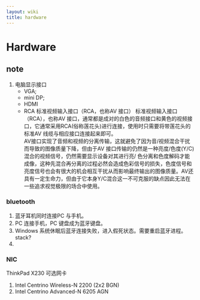 ```yaml
---
layout: wiki
title: hardware
---
```


# Hardware

## note
1. 电脑显示接口
   - VGA;
   - mini DP; 
   - HDMI
   - RCA 标准视频输入接口（RCA，也称AV 接口）
     标准视频输入接口（RCA），也称AV 接口，通常都是成对的白色的音频接口和黄色的视频接口，它通常采用RCA(俗称莲花头)进行连接，使用时只需要将带莲花头的标准AV 线缆与相应接口连接起来即可。  
     AV接口实现了音频和视频的分离传输，这就避免了因为音/视频混合干扰而导致的图像质量下降，但由于AV 接口传输的仍然是一种亮度/色度(Y/C)混合的视频信号，仍然需要显示设备对其进行亮/ 色分离和色度解码才能成像，这种先混合再分离的过程必然会造成色彩信号的损失，色度信号和亮度信号也会有很大的机会相互干扰从而影响最终输出的图像质量。AV还具有一定生命力，但由于它本身Y/C混合这一不可克服的缺点因此无法在一些追求视觉极限的场合中使用。

### bluetooth
1. 蓝牙耳机同时连接PC 与手机。
2. PC 连接手机，PC 键盘成为蓝牙键盘。
3. Windows 系统休眠后蓝牙连接失败，进入假死状态。需要重启蓝牙进程。
stack?
4.

### NIC
ThinkPad X230 可选网卡
1. Intel Centrino Wireless-N 2200 (2x2 BGN)
2. Intel Centrino Advanced-N 6205 AGN


